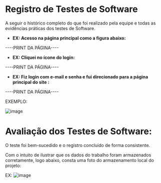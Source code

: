 # Registro de Testes de Software

A seguir o histórico completo do que foi realizado pela equipe e todas as evidências práticas dos testes de Software.


-  **EX: Acesso na página principal como a figura abaixo:**

----PRINT DA PÁGINA----


-  **EX: Cliquei no ícone do login:**

----PRINT DA PÁGINA----

-  **EX: Fiz login com e-mail e senha e fui direcionado para a página principal do site :**

----PRINT DA PÁGINA----


EXEMPLO:

![image](https://github.com/ICEI-PUC-Minas-PMV-ADS/pmv-ads-2023-1-e1-proj-web-t06-musica/assets/126628545/e0081cef-1876-4756-aab8-cb579481f9a8)


# Avaliação dos Testes de Software:

O teste foi bem-sucedido e o registro concluído de forma consistente.

Com o intuito de ilustrar que os dados do trabalho foram armazenados corretamente, logo abaixo, consta uma foto do armazenamento local do projeto:

EX: ![image](https://github.com/ICEI-PUC-Minas-PMV-ADS/pmv-ads-2023-1-e1-proj-web-t06-musica/assets/126628545/544d0b2e-9dc0-4591-aacd-6336635389bb)

